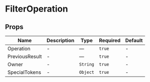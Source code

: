 # FilterOperation

## Props

<!-- @vuese:FilterOperation:props:start -->
|Name|Description|Type|Required|Default|
|---|---|---|---|---|
|Operation|-|—|`true`|-|
|PreviousResult|-|—|`true`|-|
|Owner|-|`String`|`true`|-|
|SpecialTokens|-|`Object`|`true`|-|

<!-- @vuese:FilterOperation:props:end -->



